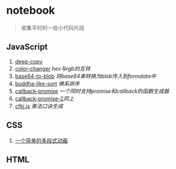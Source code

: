 # notebook

> 收集平时的一些小代码片段

## JavaScript

1. [deep-copy](./javascript/deep-copy.js)
2. [color-changer](./javascript/color-changer.js) *hex与rgb的互转*
3. [base64-to-blob](./javascript/base64-2-blob.js) *将base64串转换为blob传入到formdata中*
4. [buddha-like-sort](./javascript/buddha-like-sort.js) *佛系排序*
5. [callback-promise](./javascript/callback-promise.js) *一个同时支持promise和callback的函数生成器*
6. [callback-promise-2](./javascript/callback-promise-2.js)*同上*
7. [cfkj.js](./javascript/cfkj.js) *乘法口诀生成*

## CSS

1. [一个简单的多段式动画](./html/animate.html)

## HTML
